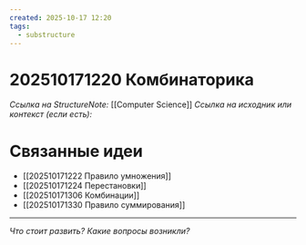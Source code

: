 ```yaml
---
created: 2025-10-17 12:20
tags:
  - substructure
---
```

# 202510171220 Комбинаторика

*Ссылка на StructureNote:* [[Computer Science]]
*Ссылка на исходник или контекст (если есть):*

# Связанные идеи

- [[202510171222 Правило умножения]]
- [[202510171224 Перестановки]]
- [[202510171306 Комбинации]]
- [[202510171330 Правило суммирования]]

---

*Что стоит развить? Какие вопросы возникли?*

